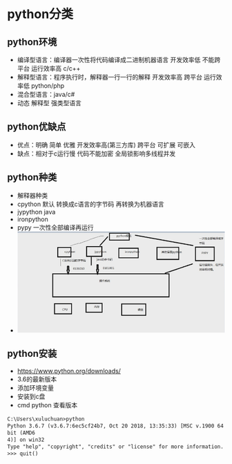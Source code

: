 # python分类

## python环境

- 编译型语言：编译器一次性将代码编译成二进制机器语言 开发效率低 不能跨平台 运行效率高 c/c++
- 解释型语言：程序执行时，解释器一行一行的解释 开发效率高 跨平台 运行效率低 python/php
- 混合型语言：java/c#
- 动态 解释型 强类型语言

## python优缺点

- 优点：明确 简单 优雅 开发效率高(第三方库) 跨平台 可扩展 可嵌入
- 缺点：相对于c运行慢 代码不能加密 全局锁影响多线程并发

## python种类

- 解释器种类
- cpython 默认 转换成c语言的字节码 再转换为机器语言
- jypython java
- ironpython
- pypy 一次性全部编译再运行
- ![python种类](python种类.png)


## python安装

- https://www.python.org/downloads/
- 3.6的最新版本
- 添加环境变量
- 安装到c盘
- cmd python 查看版本

```
C:\Users\xuluchuan>python
Python 3.6.7 (v3.6.7:6ec5cf24b7, Oct 20 2018, 13:35:33) [MSC v.1900 64 bit (AMD6
4)] on win32
Type "help", "copyright", "credits" or "license" for more information.
>>> quit()
```
